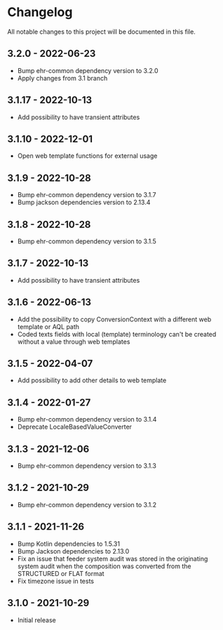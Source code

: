 # Changelog

All notable changes to this project will be documented in this file.

## 3.2.0 - 2022-06-23

- Bump ehr-common dependency version to 3.2.0
- Apply changes from 3.1 branch

## 3.1.17 - 2022-10-13 

- Add possibility to have transient attributes

## 3.1.10 - 2022-12-01

- Open web template functions for external usage

## 3.1.9 - 2022-10-28 

- Bump ehr-common dependency version to 3.1.7
- Bump jackson dependencies version to 2.13.4

## 3.1.8 - 2022-10-28 

- Bump ehr-common dependency version to 3.1.5

## 3.1.7 - 2022-10-13 

- Add possibility to have transient attributes

## 3.1.6 - 2022-06-13

- Add the possibility to copy ConversionContext with a different web template or AQL path
- Coded texts fields with local (template) terminology can't be created without a value through web templates

## 3.1.5 - 2022-04-07

- Add possibility to add other details to web template

## 3.1.4 - 2022-01-27

- Bump ehr-common dependency version to 3.1.4
- Deprecate LocaleBasedValueConverter

## 3.1.3 - 2021-12-06

- Bump ehr-common dependency version to 3.1.3

## 3.1.2 - 2021-10-29

- Bump ehr-common dependency version to 3.1.2

## 3.1.1 - 2021-11-26

- Bump Kotlin dependencies to 1.5.31
- Bump Jackson dependencies to 2.13.0
- Fix an issue that feeder system audit was stored in the originating system audit when the composition was converted from the STRUCTURED or FLAT format
- Fix timezone issue in tests

## 3.1.0 - 2021-10-29

- Initial release
